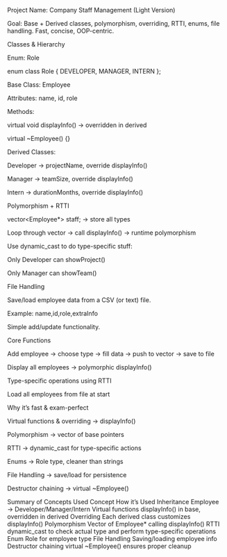 Project Name: Company Staff Management (Light Version)

Goal: Base + Derived classes, polymorphism, overriding, RTTI, enums, file handling. Fast, concise, OOP-centric.

Classes & Hierarchy

Enum: Role

enum class Role { DEVELOPER, MANAGER, INTERN };


Base Class: Employee

Attributes: name, id, role

Methods:

virtual void displayInfo() → overridden in derived

virtual ~Employee() {}

Derived Classes:

Developer → projectName, override displayInfo()

Manager → teamSize, override displayInfo()

Intern → durationMonths, override displayInfo()

Polymorphism + RTTI

vector<Employee*> staff; → store all types

Loop through vector → call displayInfo() → runtime polymorphism

Use dynamic_cast to do type-specific stuff:

Only Developer can showProject()

Only Manager can showTeam()

File Handling

Save/load employee data from a CSV (or text) file.

Example: name,id,role,extraInfo

Simple add/update functionality.

Core Functions

Add employee → choose type → fill data → push to vector → save to file

Display all employees → polymorphic displayInfo()

Type-specific operations using RTTI

Load all employees from file at start






Why it’s fast & exam-perfect

Virtual functions & overriding → displayInfo()

Polymorphism → vector of base pointers

RTTI → dynamic_cast for type-specific actions

Enums → Role type, cleaner than strings

File Handling → save/load for persistence

Destructor chaining → virtual ~Employee()

Summary of Concepts Used
Concept	How it’s Used
Inheritance	Employee → Developer/Manager/Intern
Virtual functions	displayInfo() in base, overridden in derived
Overriding	Each derived class customizes displayInfo()
Polymorphism	Vector of Employee* calling displayInfo()
RTTI	dynamic_cast to check actual type and perform type-specific operations
Enum	Role for employee type
File Handling	Saving/loading employee info
Destructor chaining	virtual ~Employee() ensures proper cleanup